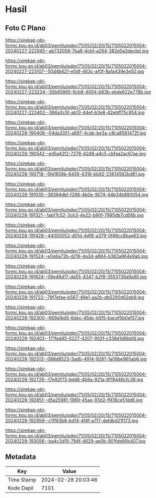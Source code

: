 # Hasil

## Foto C Plano

https://sirekap-obj-formc.kpu.go.id/ab03/pemilu/pdpr/71/05/02/20/15/7105022015004-20240227-222945--ab732058-7ba6-4cb1-a264-382e0a3decbd.jpg

https://sirekap-obj-formc.kpu.go.id/ab03/pemilu/pdpr/71/05/02/20/15/7105022015004-20240227-223107--50d4b621-e0df-463c-af0f-8a1a439e3e50.jpg

https://sirekap-obj-formc.kpu.go.id/ab03/pemilu/pdpr/71/05/02/20/15/7105022015004-20240227-223234--30b65865-9cb8-4004-b63b-ebde622e778b.jpg

https://sirekap-obj-formc.kpu.go.id/ab03/pemilu/pdpr/71/05/02/20/15/7105022015004-20240227-223402--366a3c5f-ab13-44ef-b3e8-42ebff75c954.jpg

https://sirekap-obj-formc.kpu.go.id/ab03/pemilu/pdpr/71/05/02/20/15/7105022015004-20240228-190408--04da3351-a697-4cab-be3a-c8ca8561472f.jpg

https://sirekap-obj-formc.kpu.go.id/ab03/pemilu/pdpr/71/05/02/20/15/7105022015004-20240228-190542--ed5a42f2-7276-4249-a4c5-cbfaa2ac67ae.jpg

https://sirekap-obj-formc.kpu.go.id/ab03/pemilu/pdpr/71/05/02/20/15/7105022015004-20240228-190718--5fe1658b-6456-4316-bb92-23614562bd81.jpg

https://sirekap-obj-formc.kpu.go.id/ab03/pemilu/pdpr/71/05/02/20/15/7105022015004-20240228-191035--38394dbf-f298-4b0e-9074-44b34b890054.jpg

https://sirekap-obj-formc.kpu.go.id/ab03/pemilu/pdpr/71/05/02/20/15/7105022015004-20240228-191321--1abf7c52-3cb3-4e22-b90f-7995db7cd56b.jpg

https://sirekap-obj-formc.kpu.go.id/ab03/pemilu/pdpr/71/05/02/20/15/7105022015004-20240228-191428--44000052-d01d-4df8-a379-0f49cc8bae63.jpg

https://sirekap-obj-formc.kpu.go.id/ab03/pemilu/pdpr/71/05/02/20/15/7105022015004-20240228-191524--e0a6a72b-d216-4a3d-a884-b383a964e9ab.jpg

https://sirekap-obj-formc.kpu.go.id/ab03/pemilu/pdpr/71/05/02/20/15/7105022015004-20240228-191624--09e46d17-da55-4347-b2f8-3553739a9a90.jpg

https://sirekap-obj-formc.kpu.go.id/ab03/pemilu/pdpr/71/05/02/20/15/7105022015004-20240228-191722--79f7efae-b567-49e1-aa2b-db5290d62eb9.jpg

https://sirekap-obj-formc.kpu.go.id/ab03/pemilu/pdpr/71/05/02/20/15/7105022015004-20240228-192300--669a1bd5-6dec-45dc-b5f5-bacef5b0ef57.jpg

https://sirekap-obj-formc.kpu.go.id/ab03/pemilu/pdpr/71/05/02/20/15/7105022015004-20240228-192403--171fad45-0227-4207-902f-c338d1d9bbf4.jpg

https://sirekap-obj-formc.kpu.go.id/ab03/pemilu/pdpr/71/05/02/20/15/7105022015004-20240228-192513--088d8523-3adb-4914-9261-1a09be965ab6.jpg

https://sirekap-obj-formc.kpu.go.id/ab03/pemilu/pdpr/71/05/02/20/15/7105022015004-20240228-192726--f7e92f73-bdd6-4b9a-921a-9f19446cfc38.jpg

https://sirekap-obj-formc.kpu.go.id/ab03/pemilu/pdpr/71/05/02/20/15/7105022015004-20240228-192851--d5a25981-1969-45ae-93d2-ff416ce51dd6.jpg

https://sirekap-obj-formc.kpu.go.id/ab03/pemilu/pdpr/71/05/02/20/15/7105022015004-20240228-192959--c11f83b8-bd14-4f4f-a7f7-dafdbd21f173.jpg

https://sirekap-obj-formc.kpu.go.id/ab03/pemilu/pdpr/71/05/02/20/15/7105022015004-20240228-193056--ba4c3d15-794f-4629-ae0b-901fde80b407.jpg


## Metadata

| Key        | Value               |
| ---------- | ------------------- |
| Time Stamp | 2024-02-28 20:03:46 |
| Kode Dapil | 7101                |




